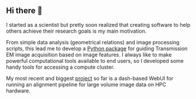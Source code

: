 ## Hi there 👋

<!--
**martinschorb/martinschorb** is a ✨ _special_ ✨ repository because its `README.md` (this file) appears on your GitHub profile.

Here are some ideas to get you started:

- 🔭 I’m currently working on ...
- 🌱 I’m currently learning ...
- 👯 I’m looking to collaborate on ...
- 🤔 I’m looking for help with ...
- 💬 Ask me about ...
- 📫 How to reach me: ...
- 😄 Pronouns: ...
- ⚡ Fun fact: ...
-->

I started as a scientist but pretty soon realized that creating software to help others achieve their research goals is my main motivation.

From simple data analysis (geometrical relations) and image processing scripts, this lead me to develop a [Python package](https://git.embl.de/schorb/pyem) for guiding Transmission EM image acquisition based on image features.
I always like to make powerful computational tools available to end users, so I developed some handy tools for accessing a compute cluster.

My most recent and biggest [project](https://git.embl.de/schorb/volumealign) so far is a dash-based WebUI for running an alignment pipeline for large volume image data on HPC hardware.

